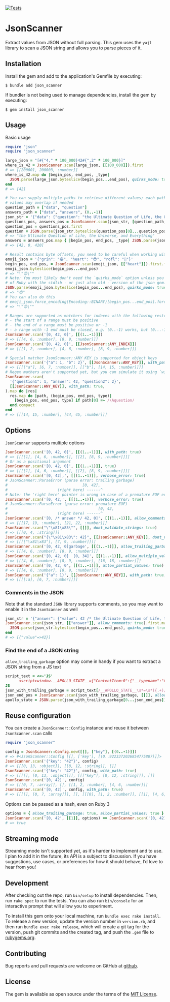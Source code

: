 [![Tests](https://github.com/uvlad7/json_scanner/actions/workflows/main.yml/badge.svg)](https://github.com/uvlad7/json_scanner/actions/workflows/main.yml)

# JsonScanner

Extract values from JSON without full parsing. This gem uses the `yajl` library to scan a JSON string and allows you to parse pieces of it.

## Installation

Install the gem and add to the application's Gemfile by executing:

    $ bundle add json_scanner

If bundler is not being used to manage dependencies, install the gem by executing:

    $ gem install json_scanner

## Usage

Basic usage

```ruby
require "json"
require "json_scanner"

large_json = "[#{"4," * 100_000}42#{",2" * 100_000}]"
where_is_42 = JsonScanner.scan(large_json, [[100_000]]).first
# => [[200001, 200003, :number]]
where_is_42.map do |begin_pos, end_pos, _type|
  JSON.parse(large_json.byteslice(begin_pos...end_pos), quirks_mode: true)
end
# => [42]

# You can supply multiple paths to retrieve different values; each path can match multiple results,
# values may overlap if needed
question_path = ["data", "question"]
answers_path = ["data", "answers", (0..-1)]
json_str = '{"data": {"question": "the Ultimate Question of Life, the Universe, and Everything", "answers": [42, 0, 420]}}'
questions_pos, answers_pos = JsonScanner.scan(json_str, [question_path, answers_path])
question_pos = questions_pos.first
question = JSON.parse(json_str.byteslice(question_pos[0]...question_pos[1]), quirks_mode: true)
# => "the Ultimate Question of Life, the Universe, and Everything"
answers = answers_pos.map { |begin_pos, end_pos, _type| JSON.parse(json_str.byteslice(begin_pos...end_pos), quirks_mode: true) }
# => [42, 0, 420]

# Result contains byte offsets, you need to be careful when working with non-binary strings
emoji_json = '{"grin": "😁", "heart": "😍", "rofl": "🤣"}'
begin_pos, end_pos, = JsonScanner.scan(emoji_json, [["heart"]]).first.first
emoji_json.byteslice(begin_pos...end_pos)
# => "\"😍\""
# Note: You most likely don't need the `quirks_mode` option unless you are using an older version
# of Ruby with the stdlib - or just also old - version of the json gem. In newer versions, `quirks_mode` is enabled by default.
JSON.parse(emoji_json.byteslice(begin_pos...end_pos), quirks_mode: true)
# => "😍"
# You can also do this
# emoji_json.force_encoding(Encoding::BINARY)[begin_pos...end_pos].force_encoding(Encoding::UTF_8)
# => "\"😍\""

# Ranges are supported as matchers for indexes with the following restrictions:
# - the start of a range must be positive
# - the end of a range must be positive or -1
# - a range with -1 end must be closed, e.g. (0..-1) works, but (0...-1) is forbidden
JsonScanner.scan('[0, 42, 0]', [[(1..-1)]])
# => [[[4, 6, :number], [8, 9, :number]]]
JsonScanner.scan('[0, 42, 0]', [[JsonScanner::ANY_INDEX]])
# => [[[1, 2, :number], [4, 6, :number], [8, 9, :number]]]

# Special matcher JsonScanner::ANY_KEY is supported for object keys
JsonScanner.scan('{"a": 1, "b": 2}', [[JsonScanner::ANY_KEY]], with_path: true)
# => [[[["a"], [6, 7, :number]], [["b"], [14, 15, :number]]]]
# Regex mathers aren't supported yet, but you can simulate it using `with_path` option
JsonScanner.scan(
  '{"question1": 1, "answer": 42, "question2": 2}',
  [[JsonScanner::ANY_KEY]], with_path: true,
).map do |res|
  res.map do |path, (begin_pos, end_pos, type)|
    [begin_pos, end_pos, type] if path[0] =~ /\Aquestion/
  end.compact
end
# => [[[14, 15, :number], [44, 45, :number]]]
```

## Options

`JsonScanner` supports multiple options

```ruby
JsonScanner.scan('[0, 42, 0]', [[(1..-1)]], with_path: true)
# => [[[[1], [4, 6, :number]], [[2], [8, 9, :number]]]]
# Or as a positional argument
JsonScanner.scan('[0, 42, 0]', [[(1..-1)]], true)
# => [[[[1], [4, 6, :number]], [[2], [8, 9, :number]]]]
JsonScanner.scan('[0, 42],', [[(1..-1)]], verbose_error: true)
# JsonScanner::ParseError (parse error: trailing garbage)
#                                 [0, 42],
#                      (right here) ------^
# Note: the 'right here' pointer is wrong in case of a premature EOF error, it's a bug of the libyajl
JsonScanner.scan('[0, 42,', [[(1..-1)]], verbose_error: true)
# JsonScanner::ParseError (parse error: premature EOF)
#                                        [0, 42,
#                      (right here) ------^
JsonScanner.scan('[0, /* answer */ 42, 0]', [[(1..-1)]], allow_comments: true)
# => [[[17, 19, :number], [21, 22, :number]]]
JsonScanner.scan("\"\x81\x83\"", [[]], dont_validate_strings: true)
# => [[[0, 4, :string]]]
JsonScanner.scan("{\"\x81\x83\": 42}", [[JsonScanner::ANY_KEY]], dont_validate_strings: true, with_path: true)
# => [[[["\x81\x83"], [7, 9, :number]]]]
JsonScanner.scan('[0, 42, 0]garbage', [[(1..-1)]], allow_trailing_garbage: true)
# => [[[4, 6, :number], [8, 9, :number]]]
JsonScanner.scan('[0, 42, 0]  [0, 34]', [[(1..-1)]], allow_multiple_values: true)
# => [[[4, 6, :number], [8, 9, :number], [16, 18, :number]]]
JsonScanner.scan('[0, 42, 0', [[(1..-1)]], allow_partial_values: true)
# => [[[4, 6, :number], [8, 9, :number]]]
JsonScanner.scan('{"a": 1}', [[JsonScanner::ANY_KEY]], with_path: true, symbolize_path_keys: true)
# => [[[[:a], [6, 7, :number]]]]
```

### Comments in the JSON

Note that the standard `JSON` library supports comments, so you may want to enable it in the `JsonScanner` as well
```ruby
json_str = '{"answer": {"value": 42 /* the Ultimate Question of Life, the Universe, and Everything */ }}'
JsonScanner.scan(json_str, [["answer"]], allow_comments: true).first.map do |begin_pos, end_pos, _type|
  JSON.parse(json_str.byteslice(begin_pos...end_pos), quirks_mode: true)
end
# => [{"value"=>42}]
```

### Find the end of a JSON string

`allow_trailing_garbage` option may come in handy if you want to extract a JSON string from a JS text
```ruby
script_text = <<~'JS'
      <script>window.__APOLLO_STATE__={"ContentItem:0":{"__typename":"ContentItem","id":0, "configurationType":"NO_CONFIGURATION","replacementPartsUrl":null,"relatedCategories":[{"__ref":"Category:109450"},{"__ref":"Category:82044355"},{"__ref":"Category:109441"},{"__ref":"Category:109442"},{"__ref":"Category:109449"},{"__ref":"Category:109444"},{"__ref":"Category:82043730"}],"recommendedOptions":[]}};window.__APPVERSION__=7018;window.__CONFIG_ENV__={value: 'PRODUCTION'};</script>
JS
json_with_trailing_garbage = script_text[/__APOLLO_STATE__\s*=\s*({.+)/, 1]
json_end_pos = JsonScanner.scan(json_with_trailing_garbage, [[]], allow_trailing_garbage: true).first.first[1]
apollo_state = JSON.parse(json_with_trailing_garbage[0...json_end_pos])
```

## Reuse configuration

You can create a `JsonScanner::Config` instance and reuse it between `JsonScanner.scan` calls

```ruby
require "json_scanner"

config = JsonScanner::Config.new([[], ["key"], [(0..-1)]])
# => #<JsonScanner::Config [[], ['key'], [(0..9223372036854775807)]]>
JsonScanner.scan('{"key": "42"}', config)
# => [[[0, 13, :object]], [[8, 12, :string]], []]
JsonScanner.scan('{"key": "42"}', config, with_path: true)
# => [[[[], [0, 13, :object]]], [[["key"], [8, 12, :string]]], []]
JsonScanner.scan('[0, 42]', config)
# => [[[0, 7, :array]], [], [[1, 2, :number], [4, 6, :number]]]
JsonScanner.scan('[0, 42]', config, with_path: true)
# => [[[[], [0, 7, :array]]], [], [[[0], [1, 2, :number]], [[1], [4, 6, :number]]]]
```

Options can be passed as a hash, even on Ruby 3
```ruby
options = { allow_trailing_garbage: true, allow_partial_values: true }
JsonScanner.scan('[0, 42', [[1]], options) == JsonScanner.scan('[0, 42]_', [[1]], options)
# => true
```

## Streaming mode

Streaming mode isn't supported yet, as it's harder to implement and to use. I plan to add it in the future, its API is a subject to discussion. If you have suggestions, use cases, or preferences for how it should behave, I’d love to hear from you!

## Development

After checking out the repo, run `bin/setup` to install dependencies. Then, run `rake spec` to run the tests. You can also run `bin/console` for an interactive prompt that will allow you to experiment.

To install this gem onto your local machine, run `bundle exec rake install`. To release a new version, update the version number in `version.rb`, and then run `bundle exec rake release`, which will create a git tag for the version, push git commits and the created tag, and push the `.gem` file to [rubygems.org](https://rubygems.org).

## Contributing

Bug reports and pull requests are welcome on GitHub at [github](https://github.com/uvlad7/json_scanner).

## License

The gem is available as open source under the terms of the [MIT License](https://opensource.org/licenses/MIT).
